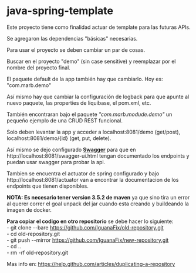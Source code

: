 # java-spring-template

Este proyecto tiene como finalidad actuar de template para las futuras APIs.

Se agregaron las dependencias "básicas" necesarias.

Para usar el proyecto se deben cambiar un par de cosas.

Buscar en el proyecto "demo" (sin case sensitive) y reemplazar por el nombre del proyecto final.

El paquete default de la app también hay que cambiarlo. Hoy es: "com.marb.demo"

Así mismo hay que cambiar la configuración de logback para que apunte al nuevo paquete, las properties de liquibase, el pom.xml, etc.

También encontraran bajo el paquete <i>"com.marb.modude.demo"</i> un pequeño ejemplo de una CRUD REST funcional.

Solo deben levantar la app y acceder a localhost:8081/demo (get/post), localhost:8081/demo/{id} (get, put, delete).

Así mismo se dejo configurado <a href="https://swagger.io/"><b>Swagger</b></a> para que en http://localhost:8081/swagger-ui.html tengan documentado los endpoints y puedan usar swagger para probar la api.

Tambien se encuentra el actuator de spring configurado y bajo http://localhost:8081/actuator van a encontrar la documentacion de los endpoints que tienen disponibles.


<b>NOTA: Es necesario tener version 3.5.2 de maven</b> ya que sino tira un error al querer correr el goal unpack del jar cuando esta creando y buildeando la imagen de docker.


<b>Para copiar el codigo en otro repositorio</b> se debe hacer lo siguiente:    </br>
       - git clone --bare https://github.com/IguanaFix/old-repository.git   </br>
       - cd old-repository.git  </br>
       - git push --mirror https://github.com/IguanaFix/new-repository.git  </br>
       - cd ..  </br>
       - rm -rf old-repository.git  </br>

Mas info en: <a href="https://help.github.com/articles/duplicating-a-repository">https://help.github.com/articles/duplicating-a-repository</a>